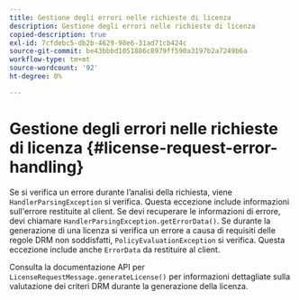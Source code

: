 ```yaml
---
title: Gestione degli errori nelle richieste di licenza
description: Gestione degli errori nelle richieste di licenza
copied-description: true
exl-id: 7cfdebc5-db2b-4629-98e6-31ad71cb424c
source-git-commit: be43bbbd1051886c8979ff590a3197b2a7249b6a
workflow-type: tm+mt
source-wordcount: '92'
ht-degree: 0%

---
```


# Gestione degli errori nelle richieste di licenza {#license-request-error-handling}

Se si verifica un errore durante l’analisi della richiesta, viene `HandlerParsingException` si verifica. Questa eccezione include informazioni sull&#39;errore restituite al client. Se devi recuperare le informazioni di errore, devi chiamare `HandlerParsingException.getErrorData()`. Se durante la generazione di una licenza si verifica un errore a causa di requisiti delle regole DRM non soddisfatti, `PolicyEvaluationException` si verifica. Questa eccezione include anche `ErrorData` da restituire al client.

Consulta la documentazione API per `LicenseRequestMessage.generateLicense()` per informazioni dettagliate sulla valutazione dei criteri DRM durante la generazione della licenza.
